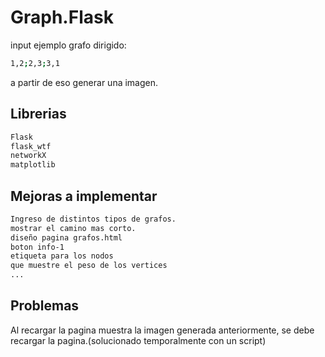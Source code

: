 # Graph.Flask
input ejemplo grafo dirigido: 
```bash
1,2;2,3;3,1
```
a partir de eso generar una imagen.

## Librerias

```python
Flask
flask_wtf
networkX
matplotlib
```
## Mejoras a implementar
```bash
Ingreso de distintos tipos de grafos.
mostrar el camino mas corto.
diseño pagina grafos.html
boton info-1
etiqueta para los nodos
que muestre el peso de los vertices
...
```

## Problemas

Al recargar la pagina muestra la imagen generada anteriormente, se debe recargar la pagina.(solucionado temporalmente con un script)

